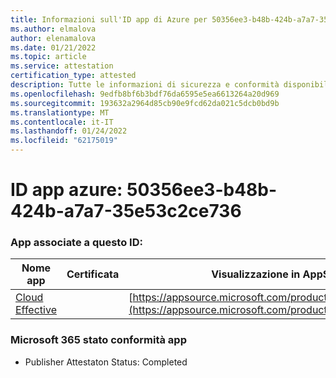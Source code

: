 ```yaml
---
title: Informazioni sull'ID app di Azure per 50356ee3-b48b-424b-a7a7-35e53c2ce736
ms.author: elmalova
author: elenamalova
ms.date: 01/21/2022
ms.topic: article
ms.service: attestation
certification_type: attested
description: Tutte le informazioni di sicurezza e conformità disponibili per 50356ee3-b48b-424b-a7a7-35e53c2ce736.
ms.openlocfilehash: 9edfb8bf6b3bdf76da6595e5ea6613264a20d969
ms.sourcegitcommit: 193632a2964d85cb90e9fcd62da021c5dcb0bd9b
ms.translationtype: MT
ms.contentlocale: it-IT
ms.lasthandoff: 01/24/2022
ms.locfileid: "62175019"
---
```

# <a name="azure-app-id-50356ee3-b48b-424b-a7a7-35e53c2ce736"></a>ID app azure: 50356ee3-b48b-424b-a7a7-35e53c2ce736


### <a name="apps-associated-with-this-id"></a>App associate a questo ID:
| **Nome app** | **Certificata** | **Visualizzazione in AppSource** |
|--------------|---------------|-----------------------|
| [Cloud Effective](https://docs.microsoft.com/microsoft-365-app-certification/forward/WA200002408) |  | [https://appsource.microsoft.com/product/office/WA200002408](https://appsource.microsoft.com/product/office/WA200002408) |

### <a name="microsoft-365-app-compliance-status"></a>Microsoft 365 stato conformità app
- Publisher Attestaton Status: Completed
